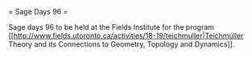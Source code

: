 = Sage Days 96 =

Sage days 96 to be held at the Fields Institute for the program [[http://www.fields.utoronto.ca/activities/18-19/teichmuller|Teichmüller Theory and its Connections to Geometry, Topology and Dynamics]].
